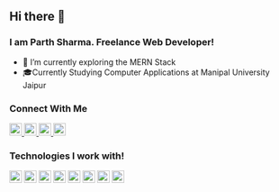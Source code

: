 ## Hi there 👋 

### I am Parth Sharma. Freelance Web Developer!

- 🔭 I’m currently exploring the MERN Stack
- 🎓Currently Studying Computer Applications at Manipal University Jaipur 


### Connect With Me
[<img src = "https://www.flaticon.com/svg/static/icons/svg/174/174855.svg" width = 22 height = 22> </img>](https://www.instagram.com/paaarthhsharma/?hl=en)
[<img src = "https://www.flaticon.com/svg/static/icons/svg/2111/2111443.svg" width = 22 height = 22> </img>](https://www.goodreads.com/user/show/64007460-parth-sharma)
[<img src = "https://www.flaticon.com/svg/static/icons/svg/174/174857.svg" width = 22 height = 22> </img>](https://www.linkedin.com/in/parth-sharma-6748a8155/)
[<img src = "https://www.flaticon.com/svg/static/icons/svg/49/49097.svg" width = 22 height = 22> </img>](https://open.spotify.com/user/techp911?si=ba4HO9nZRdq9kBJo62b1ZQ)


### Technologies I work with!
<img src = "https://www.flaticon.com/svg/static/icons/svg/919/919852.svg" width = 22  height = 22 > </img>
<img src = "https://www.flaticon.com/svg/static/icons/svg/919/919827.svg" width = 22  height = 22 > </img>
<img src = "https://www.flaticon.com/svg/static/icons/svg/919/919826.svg" width = 22  height = 22 > </img>
<img src = "https://www.flaticon.com/svg/static/icons/svg/919/919851.svg" width = 22  height = 22 > </img>
<img src = "https://www.flaticon.com/svg/static/icons/svg/919/919851.svg" width = 22  height = 22 > </img>
<img src = "https://img.icons8.com/color/452/mongodb.png" width = 22  height = 22 > </img>
<img src = "https://www.pngfind.com/pngs/m/136-1363736_express-js-icon-png-transparent-png.png" width = 22  height = 22 > </img>
<img src = "https://www.flaticon.com/svg/static/icons/svg/174/174881.svg" height = 22 width = 22> </img>


